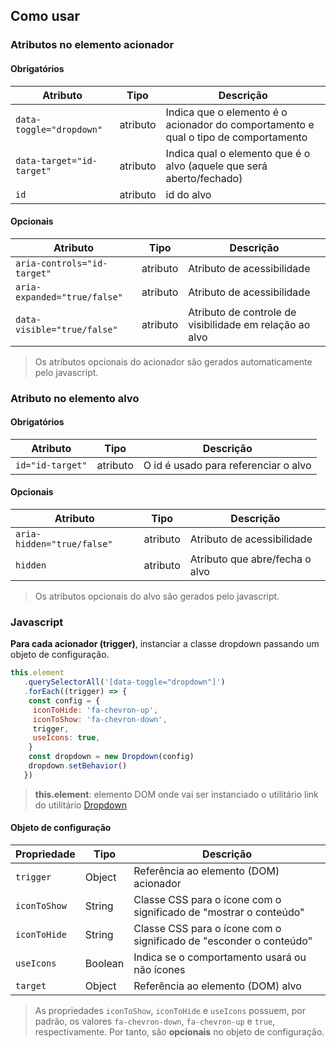 [version]: # "1.0.1"

## Como usar

### Atributos no elemento acionador

#### Obrigatórios

| Atributo                  | Tipo     | Descrição                                                                           |
| ------------------------- | -------- | ----------------------------------------------------------------------------------- |
| `data-toggle="dropdown"`  | atributo | Indica que o elemento é o acionador do comportamento e qual o tipo de comportamento |
| `data-target="id-target"` | atributo | Indica qual o elemento que é o alvo (aquele que será aberto/fechado)                |
| `id`                      | atributo | id do alvo                                                                          |

#### Opcionais

| Atributo                     | Tipo     | Descrição                                               |
| ---------------------------- | -------- | ------------------------------------------------------- |
| `aria-controls="id-target"`  | atributo | Atributo de acessibilidade                              |
| `aria-expanded="true/false"` | atributo | Atributo de acessibilidade                              |
| `data-visible="true/false"`  | atributo | Atributo de controle de visibilidade em relação ao alvo |

> Os atributos opcionais do acionador são gerados automaticamente pelo javascript.

### Atributo no elemento alvo

#### Obrigatórios

| Atributo         | Tipo     | Descrição                            |
| ---------------- | -------- | ------------------------------------ |
| `id="id-target"` | atributo | O id é usado para referenciar o alvo |

#### Opcionais

| Atributo                   | Tipo     | Descrição                      |
| -------------------------- | -------- | ------------------------------ |
| `aria-hidden="true/false"` | atributo | Atributo de acessibilidade     |
| `hidden`                   | atributo | Atributo que abre/fecha o alvo |

> Os atributos opcionais do alvo são gerados pelo javascript.

### Javascript

**Para cada acionador (trigger)**, instanciar a classe dropdown passando um objeto de configuração.

```javascript
this.element
   .querySelectorAll('[data-toggle="dropdown"]')
   .forEach((trigger) => {
    const config = {
     iconToHide: 'fa-chevron-up',
     iconToShow: 'fa-chevron-down',
     trigger,
     useIcons: true,
    }
    const dropdown = new Dropdown(config)
    dropdown.setBehavior()
   })
```

> **this.element**: elemento DOM onde vai ser instanciado o utilitário
> link do utilitário [Dropdown](<assets/dropdown.js>)

#### Objeto de configuração

| Propriedade  | Tipo    | Descrição                                                          |
| ------------ | ------- | ------------------------------------------------------------------ |
| `trigger`    | Object  | Referência ao elemento (DOM) acionador                             |
| `iconToShow` | String  | Classe CSS para o ícone com o significado de "mostrar o conteúdo"  |
| `iconToHide` | String  | Classe CSS para o ícone com o significado de "esconder o conteúdo" |
| `useIcons`   | Boolean | Indica se o comportamento usará ou não ícones                      |
| `target`     | Object  | Referência ao elemento (DOM) alvo                                  |

> As propriedades `iconToShow`, `iconToHide` e `useIcons` possuem, por padrão, os valores `fa-chevron-down`, `fa-chevron-up` e `true`, respectivamente. Por tanto, são **opcionais** no objeto de configuração.
